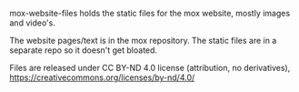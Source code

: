 mox-website-files holds the static files for the mox website, mostly images and video's.

The website pages/text is in the mox repository. The static files are in a separate repo so it doesn't get bloated.

Files are released under CC BY-ND 4.0 license (attribution, no derivatives), https://creativecommons.org/licenses/by-nd/4.0/
